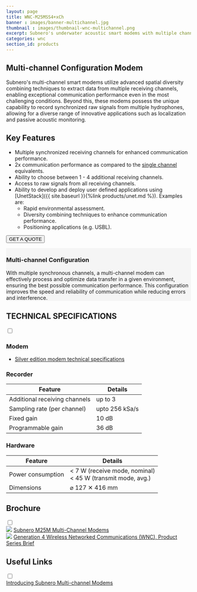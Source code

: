 ```yaml
---
layout: page
title: WNC-M25MSS4+xCh
banner : images/banner-multichannel.jpg
thumbnail : images/thumbnail-wnc-multichannel.png
excerpt: Subnero's underwater acoustic smart modems with multiple channels for high-speed data acquisition.
categories: wnc
section_id: products
---
```


## Multi-channel Configuration Modem

Subnero's multi-channel smart modems utilize advanced spatial diversity combining techniques to extract data from multiple receiving channels, enabling exceptional communication performance even in the most challenging conditions. Beyond this, these modems possess the unique capability to record synchronized raw signals from multiple hydrophones, allowing for a diverse range of innovative applications such as localization and passive acoustic monitoring.

## Key Features

- Multiple synchronized receiving channels for enhanced communication performance.
- 2x communication performance as compared to the [single channel]({{site.baseurl}}/products/wnc-m25mss4.html) equivalents.
- Ability to choose between 1 - 4 additional receiving channels.
- Access to raw signals from all receiving channels.
- Ability to develop and deploy user defined applications using [UnetStack]({{ site.baseurl }}{%link products/unet.md %}). Examples are:
  - Rapid environmental assessment.
  - Diversity combining techniques to enhance communication performance.
  - Positioning applications (e.g. USBL).

<a href="mailto:sales@subnero.com"><button type="button">GET A QUOTE</button></a>

<div id="embedded"></div>
<div class='full' style='background: #f5f5f5'>

  <div class ='media product' >
    <img class = "align-self-start mr-3" alt="" src="{{site.baseurl}}/images/boxart-wnc-multichannel.png"/>
    <div class='media-body product product-content'>
    <h3 style="text-transform: none;" id="surface">Multi-channel Configuration</h3>
          <p>With multiple synchronous channels, a multi-channel modem can effectively process and optimize data transfer in a given environment, ensuring the best possible communication performance. This configuration improves the speed and reliability of communication while reducing errors and interference.</p>
    </div>
  </div>
</div>

<div class='two spacing'></div>

<div class='wrap-collapsible'>
<h2 style="text-transform: none;" id="m_techspec">TECHNICAL SPECIFICATIONS</h2>
<input id ='tech-specs' class='toggle' type='checkbox'>
<label class='lbl-toggle' for='tech-specs'></label>
<div class='collapsible-content' markdown="1">

### Modem

- <a href="{{site.baseurl}}/products/wnc-m25mss4.html#s_techspec">Silver edition modem technical specifications</a>

### Recorder

| Feature                                | Details                                   |
| -------------------------------------- | ----------------------------------------- |
|  Additional receiving channels         | up to 3                                   |
|  Sampling rate (per channel)           | upto 256 kSa/s                            |
|  Fixed gain                            | 10 dB                                     |
|  Programmable gain                     | 36 dB                                     |

### Hardware

| Feature                                | Details                                   |
| -------------------------------------- | ----------------------------------------- |
| Power consumption                      | < 7 W (receive mode, nominal)<br>< 45 W (transmit mode, avg.)|
| Dimensions                             | ⌀ 127 ✕ 416 mm                            |

</div>
</div>

<div class='wrap-collapsible'>
  <h2>Brochure</h2>
  <input id ='compatibility' class='toggle' type='checkbox'>
  <label class='lbl-toggle' for='compatibility'></label>
  <div class='collapsible-content'>
    <div class="brochure-container">
      <a href="{{site.baseurl}}/brochures/Subnero-MC-Modems.pdf" target="_blank"><img class="brochure-thumb" src="{{site.baseurl}}/brochures/modem5.jpg"></a>
      <a href="{{site.baseurl}}/brochures/Subnero-MC-Modems.pdf" target="_blank">Subnero M25M Multi-Channel Modems</a>
    </div>
    <div class="brochure-container">
        <a href="{{site.baseurl}}/brochures/Gen4-WNC.pdf" target="_blank"><img class="brochure-thumb" src="{{site.baseurl}}/brochures/wnc.jpg"></a>
        <a href="{{site.baseurl}}/brochures/Gen4-WNC.pdf" target="_blank">Generation 4 Wireless Networked Communications (WNC), Product Series Brief</a>
    </div>
  </div>
</div>

<div class='wrap-collapsible'>
  <h2>Useful Links</h2>
  <input id ='useful-links' class='toggle' type='checkbox'>
  <label class='lbl-toggle' for='useful-links'></label>
  <div class='collapsible-content'>
    <div class="brochure-container">
      <a href="{{site.baseurl}}/wnc/news/2021/05/12/Subnero-Multi-channel-Modems.html" target="_blank">Introducing Subnero Multi-channel Modems</a>
    </div>
</div>
</div>

